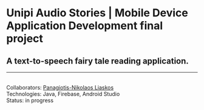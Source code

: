 # Unipi Audio Stories | Mobile Device Application Development final project

## A text-to-speech fairy tale reading application.

<hr>
<br>
Collaborators: <a href="https://github.com/pnliaskos"> Panagiotis-Nikolaos Liaskos </a>
<br>
Technologies: Java, Firebase, Android Studio 
<br>
Status: in progress
